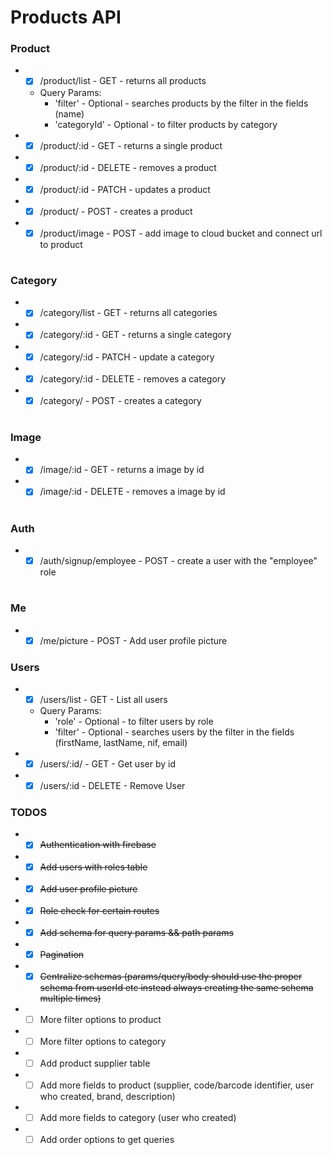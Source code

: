 # Products API

### Product

- - [x] /product/list - GET - returns all products
  - Query Params:
    - 'filter' - Optional - searches products by the filter in the fields (name)
    - 'categoryId' - Optional - to filter products by category
- - [x] /product/:id - GET - returns a single product
- - [x] /product/:id - DELETE - removes a product
- - [x] /product/:id - PATCH - updates a product
- - [x] /product/ - POST - creates a product
- - [x] /product/image - POST - add image to cloud bucket and connect url to product

#

### Category

- - [x] /category/list - GET - returns all categories
- - [x] /category/:id - GET - returns a single category
- - [x] /category/:id - PATCH - update a category
- - [x] /category/:id - DELETE - removes a category
- - [x] /category/ - POST - creates a category

#

### Image

- - [x] /image/:id - GET - returns a image by id
- - [x] /image/:id - DELETE - removes a image by id

#

### Auth

- - [x] /auth/signup/employee - POST - create a user with the "employee" role

#

### Me

- - [x] /me/picture - POST - Add user profile picture

### Users

- - [x] /users/list - GET - List all users
  - Query Params:
    - 'role' - Optional - to filter users by role
    - 'filter' - Optional - searches users by the filter in the fields (firstName, lastName, nif, email)
- - [x] /users/:id/ - GET - Get user by id
- - [x] /users/:id - DELETE - Remove User

### TODOS

- - [x] <s>Authentication with firebase</s>
- - [x] <s>Add users with roles table</s>
- - [x] <s>Add user profile picture</s>
- - [x] <s>Role check for certain routes</s>
- - [x] <s>Add schema for query params && path params</s>
- - [x] <s>Pagination</s>
- - [x] <s>Centralize schemas (params/query/body should use the proper schema from userId etc instead always creating the same schema multiple times)</s>
- - [ ] More filter options to product
- - [ ] More filter options to category
- - [ ] Add product supplier table
- - [ ] Add more fields to product (supplier, code/barcode identifier, user who created, brand, description)
- - [ ] Add more fields to category (user who created)
- - [ ] Add order options to get queries
